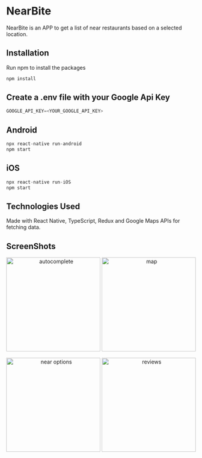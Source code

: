 # NearBite

NearBite is an APP to get a list of near restaurants based on a selected location.


## Installation

Run npm to install the packages

```bash
npm install
```

## Create a .env file with your Google Api Key

```python
GOOGLE_API_KEY=<YOUR_GOOGLE_API_KEY>
```


## Android
```python
npx react-native run-android
npm start
```

## iOS
```python
npx react-native run-iOS
npm start
```

## Technologies Used
Made with React Native, TypeScript, Redux and Google Maps APIs for fetching data.


## ScreenShots
<p align="center">
       <img src="https://i.ibb.co/NWMtXNN/Screenshot-1630893913.png" width="250" title="autocomplete">
      <img src="https://i.ibb.co/9qmCfRy/Screenshot-1630893935.png" width="250" title="map">
</p>
<p align="center">
      <img src="https://i.ibb.co/VYcC4yn/Screenshot-1630894785.png" width="250" title="near options">
     <img src="https://i.ibb.co/VL9Jqqq/Screenshot-1630893677.png" width="250" title="reviews">
</p> 
